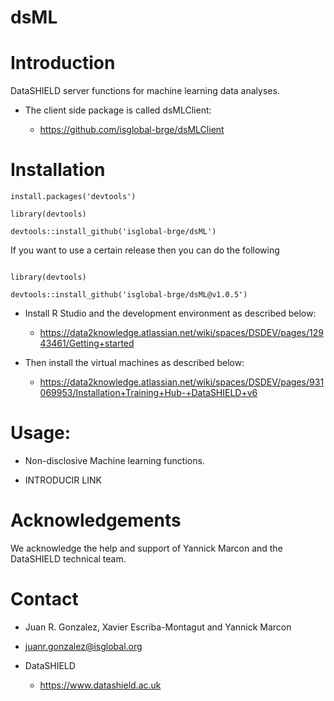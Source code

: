 # dsML

# Introduction

DataSHIELD server functions for machine learning data analyses.

* The client side package is called dsMLClient:

  * https://github.com/isglobal-brge/dsMLClient

# Installation

```
install.packages('devtools')

library(devtools)

devtools::install_github('isglobal-brge/dsML')
```

If you want to use a certain release then you can do the following

```

library(devtools)

devtools::install_github('isglobal-brge/dsML@v1.0.5')

```

* Install R Studio and the development environment as described below:

    * https://data2knowledge.atlassian.net/wiki/spaces/DSDEV/pages/12943461/Getting+started


* Then install the virtual machines as described below:

    * https://data2knowledge.atlassian.net/wiki/spaces/DSDEV/pages/931069953/Installation+Training+Hub-+DataSHIELD+v6


# Usage:

* Non-disclosive Machine learning functions.

* INTRODUCIR LINK

# Acknowledgements

We acknowledge the help and support of Yannick Marcon and the DataSHIELD technical team.

# Contact

* Juan R. Gonzalez, Xavier Escriba-Montagut and Yannick Marcon

* juanr.gonzalez@isglobal.org

* DataSHIELD 

    * https://www.datashield.ac.uk
    
